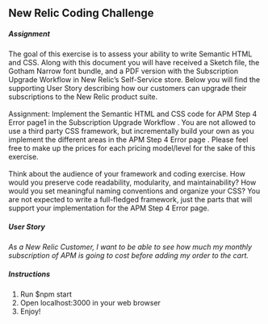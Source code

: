 ## New Relic Coding Challenge

##### Assignment
The goal of this exercise is to assess your ability to write Semantic HTML and CSS. Along with
this document you will have received a Sketch file, the Gotham Narrow font bundle, and a PDF
version with the Subscription Upgrade Workflow in New Relic’s Self-Service store. Below you
will find the supporting User Story describing how our customers can upgrade their
subscriptions to the New Relic product suite.
<br><br>
Assignment: Implement the Semantic HTML and CSS code for APM Step 4 Error page1 in the
Subscription Upgrade Workflow . You are not allowed to use a third party CSS framework, but
incrementally build your own as you implement the different areas in the APM Step 4 Error
page . Please feel free to make up the prices for each pricing model/level for the sake of this
exercise.
<br><br>
Think about the audience of your framework and coding exercise. How would you preserve
code readability, modularity, and maintainability? How would you set meaningful naming
conventions and organize your CSS? You are not expected to write a full-fledged framework,
just the parts that will support your implementation for the APM Step 4 Error page.


##### User Story
*As a New Relic Customer, I want to be able to see how much my monthly subscription of
APM is going to cost before adding my order to the cart.*

##### Instructions
1. Run $npm start
2. Open localhost:3000 in your web browser
3. Enjoy!

